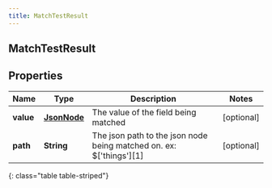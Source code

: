 ```yaml
---
title: MatchTestResult
---
```

## MatchTestResult


## Properties

| Name | Type | Description | Notes |
| ------------ | ------------- | ------------- | ------------- |
| **value** | <!----><!---->[**JsonNode**](JsonNode.html)<!----> | The value of the field being matched |  [optional] |
| **path** | <!----><!---->**String**<!----> | The json path to the json node being matched on. ex: $['things'][1] |  [optional] |
{: class="table table-striped"}



